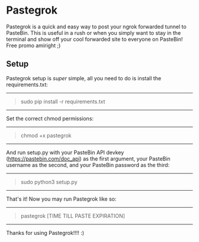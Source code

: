 # Pastegrok

Pastegrok is a quick and easy way to post your ngrok forwarded tunnel to PasteBin. This is useful in a rush or when you simply want to stay in the terminal and show off your cool forwarded site to everyone on PasteBin! Free promo amiright ;)

## Setup

Pastegrok setup is *super* simple, all you need to do is install the requirements.txt:

---------------------------------------------------------------------------------
> sudo pip install -r requirements.txt
---------------------------------------------------------------------------------

Set the correct chmod permissions:

---------------------------------------------------------------------------------
> chmod +x pastegrok
---------------------------------------------------------------------------------

And run setup.py with your PasteBin API devkey (https://pastebin.com/doc_api) as the first argument, your PasteBin username as the second, and your PasteBin password as the third:

---------------------------------------------------------------------------------   
> sudo python3 setup.py <DEVKEY> <USERNAME> <PASSWORD>
---------------------------------------------------------------------------------

That's it! Now you may run Pastegrok like so:

---------------------------------------------------------------------------------
> pastegrok [TIME TILL PASTE EXPIRATION]
---------------------------------------------------------------------------------

Thanks for using Pastegrok!!!! :)
